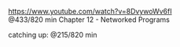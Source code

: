 https://www.youtube.com/watch?v=8DvywoWv6fI  
@433/820 min 
Chapter 12 - Networked Programs

catching up: @215/820 min